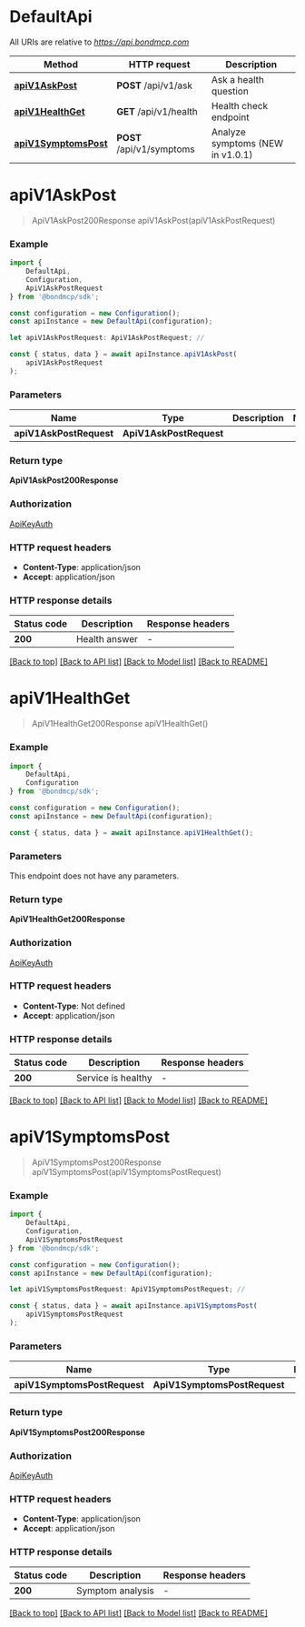 # DefaultApi

All URIs are relative to *https://api.bondmcp.com*

|Method | HTTP request | Description|
|------------- | ------------- | -------------|
|[**apiV1AskPost**](#apiv1askpost) | **POST** /api/v1/ask | Ask a health question|
|[**apiV1HealthGet**](#apiv1healthget) | **GET** /api/v1/health | Health check endpoint|
|[**apiV1SymptomsPost**](#apiv1symptomspost) | **POST** /api/v1/symptoms | Analyze symptoms (NEW in v1.0.1)|

# **apiV1AskPost**
> ApiV1AskPost200Response apiV1AskPost(apiV1AskPostRequest)


### Example

```typescript
import {
    DefaultApi,
    Configuration,
    ApiV1AskPostRequest
} from '@bondmcp/sdk';

const configuration = new Configuration();
const apiInstance = new DefaultApi(configuration);

let apiV1AskPostRequest: ApiV1AskPostRequest; //

const { status, data } = await apiInstance.apiV1AskPost(
    apiV1AskPostRequest
);
```

### Parameters

|Name | Type | Description  | Notes|
|------------- | ------------- | ------------- | -------------|
| **apiV1AskPostRequest** | **ApiV1AskPostRequest**|  | |


### Return type

**ApiV1AskPost200Response**

### Authorization

[ApiKeyAuth](../README.md#ApiKeyAuth)

### HTTP request headers

 - **Content-Type**: application/json
 - **Accept**: application/json


### HTTP response details
| Status code | Description | Response headers |
|-------------|-------------|------------------|
|**200** | Health answer |  -  |

[[Back to top]](#) [[Back to API list]](../README.md#documentation-for-api-endpoints) [[Back to Model list]](../README.md#documentation-for-models) [[Back to README]](../README.md)

# **apiV1HealthGet**
> ApiV1HealthGet200Response apiV1HealthGet()


### Example

```typescript
import {
    DefaultApi,
    Configuration
} from '@bondmcp/sdk';

const configuration = new Configuration();
const apiInstance = new DefaultApi(configuration);

const { status, data } = await apiInstance.apiV1HealthGet();
```

### Parameters
This endpoint does not have any parameters.


### Return type

**ApiV1HealthGet200Response**

### Authorization

[ApiKeyAuth](../README.md#ApiKeyAuth)

### HTTP request headers

 - **Content-Type**: Not defined
 - **Accept**: application/json


### HTTP response details
| Status code | Description | Response headers |
|-------------|-------------|------------------|
|**200** | Service is healthy |  -  |

[[Back to top]](#) [[Back to API list]](../README.md#documentation-for-api-endpoints) [[Back to Model list]](../README.md#documentation-for-models) [[Back to README]](../README.md)

# **apiV1SymptomsPost**
> ApiV1SymptomsPost200Response apiV1SymptomsPost(apiV1SymptomsPostRequest)


### Example

```typescript
import {
    DefaultApi,
    Configuration,
    ApiV1SymptomsPostRequest
} from '@bondmcp/sdk';

const configuration = new Configuration();
const apiInstance = new DefaultApi(configuration);

let apiV1SymptomsPostRequest: ApiV1SymptomsPostRequest; //

const { status, data } = await apiInstance.apiV1SymptomsPost(
    apiV1SymptomsPostRequest
);
```

### Parameters

|Name | Type | Description  | Notes|
|------------- | ------------- | ------------- | -------------|
| **apiV1SymptomsPostRequest** | **ApiV1SymptomsPostRequest**|  | |


### Return type

**ApiV1SymptomsPost200Response**

### Authorization

[ApiKeyAuth](../README.md#ApiKeyAuth)

### HTTP request headers

 - **Content-Type**: application/json
 - **Accept**: application/json


### HTTP response details
| Status code | Description | Response headers |
|-------------|-------------|------------------|
|**200** | Symptom analysis |  -  |

[[Back to top]](#) [[Back to API list]](../README.md#documentation-for-api-endpoints) [[Back to Model list]](../README.md#documentation-for-models) [[Back to README]](../README.md)

